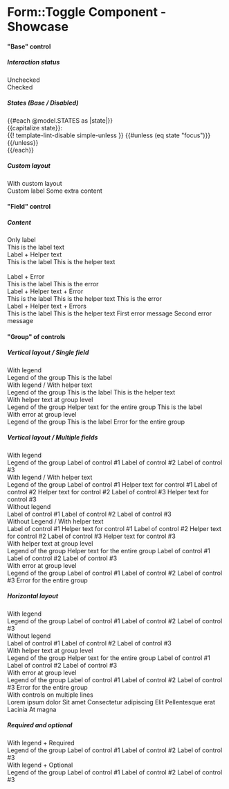 <h1>Form::Toggle Component - Showcase</h1>

<section data-test-percy data-section="showcase">
  

  <h4 class="dummy-h4">"Base" control</h4>
  <h5 class="dummy-h6">Interaction status</h5>
  <div class="dummy-form-toggle-base-sample">
    <div>
      <span class="dummy-text-small">Unchecked</span>
      <br />
      <Hds::Form::Toggle::Base aria-label="Unchecked toggle" />
    </div>
    <div>
      <span class="dummy-text-small">Checked</span>
      <br />
      <Hds::Form::Toggle::Base checked="checked" aria-label="Checked toggle" />
    </div>
  </div>
  <h5 class="dummy-h6">States (Base / Disabled)</h5>
  <div class="dummy-form-toggle-states-grid">
    {{#each @model.STATES as |state|}}
      <div>
        <span class="dummy-text-small">{{capitalize state}}:</span>
        <br />
        <div class="dummy-form-toggle-states-subgrid" mock-state-value={{state}} mock-state-selector="input">
          <Hds::Form::Toggle::Base aria-label="Toggle" />
          <Hds::Form::Toggle::Base checked="checked" aria-label="Checked toggle" />
          {{! template-lint-disable simple-unless }}
          {{#unless (eq state "focus")}}
            <Hds::Form::Toggle::Base disabled="disabled" aria-label="Disabled toggle" />
            <Hds::Form::Toggle::Base checked="checked" disabled="disabled" aria-label="Checked, disabled toggle" />
          {{/unless}}
        </div>
      </div>
    {{/each}}
  </div>
  <h5 class="dummy-h6">Custom layout</h5>
  <div class="dummy-form-toggle-base-sample">
    <div>
      <span class="dummy-text-small">With custom layout</span>
      <br />
      <div class="dummy-form-toggle-custom-layout">
        <label for="my-custom-toggle-example">Custom label</label>
        <Hds::Form::Toggle::Base id="my-custom-toggle-example" />
        <span>Some extra content</span>
      </div>
    </div>
  </div>

  <h4 class="dummy-h4">"Field" control</h4>
  <h5 class="dummy-h5">Content</h5>
  <div class="dummy-form-toggle-grid-sample">
    <div>
      <span class="dummy-text-small">Only label</span>
      <br />
      <Hds::Form::Toggle::Field as |F|>
        <F.Label>This is the label text</F.Label>
      </Hds::Form::Toggle::Field>
    </div>
    <div>
      <span class="dummy-text-small">Label + Helper text</span>
      <br />
      <Hds::Form::Toggle::Field checked="checked" as |F|>
        <F.Label>This is the label</F.Label>
        <F.HelperText>This is the helper text</F.HelperText>
      </Hds::Form::Toggle::Field>
    </div>
  </div>
  <br />
  <div class="dummy-form-toggle-grid-sample">
    <div>
      <span class="dummy-text-small">Label + Error</span>
      <br />
      <Hds::Form::Toggle::Field as |F|>
        <F.Label>This is the label</F.Label>
        <F.Error>This is the error</F.Error>
      </Hds::Form::Toggle::Field>
    </div>
    <div>
      <span class="dummy-text-small">Label + Helper text + Error</span>
      <br />
      <Hds::Form::Toggle::Field checked="checked" as |F|>
        <F.Label>This is the label</F.Label>
        <F.HelperText>This is the helper text</F.HelperText>
        <F.Error>This is the error</F.Error>
      </Hds::Form::Toggle::Field>
    </div>
    <div>
      <span class="dummy-text-small">Label + Helper text + Errors</span>
      <br />
      <Hds::Form::Toggle::Field checked="checked" as |F|>
        <F.Label>This is the label</F.Label>
        <F.HelperText>This is the helper text</F.HelperText>
        <F.Error as |E|>
          <E.Message>First error message</E.Message>
          <E.Message>Second error message</E.Message>
        </F.Error>
      </Hds::Form::Toggle::Field>
    </div>
  </div>

  <h4 class="dummy-h4">"Group" of controls</h4>
  <h5 class="dummy-h5">Vertical layout / Single field</h5>
  <div class="dummy-form-toggle-grid-sample">
    <div>
      <span class="dummy-text-small">With legend</span>
      <br />
      <Hds::Form::Toggle::Group as |G|>
        <G.Legend>Legend of the group</G.Legend>
        <G.Toggle::Field checked="checked" as |F|>
          <F.Label>This is the label</F.Label>
        </G.Toggle::Field>
      </Hds::Form::Toggle::Group>
    </div>
    <div>
      <span class="dummy-text-small">With legend / With helper text</span>
      <br />
      <Hds::Form::Toggle::Group as |G|>
        <G.Legend>Legend of the group</G.Legend>
        <G.Toggle::Field checked="checked" as |F|>
          <F.Label>This is the label</F.Label>
          <F.HelperText>This is the helper text</F.HelperText>
        </G.Toggle::Field>
      </Hds::Form::Toggle::Group>
    </div>
    <div>
      <span class="dummy-text-small">With helper text at group level</span>
      <br />
      <Hds::Form::Toggle::Group as |G|>
        <G.Legend>Legend of the group</G.Legend>
        <G.HelperText>Helper text for the entire group</G.HelperText>
        <G.Toggle::Field checked="checked" as |F|>
          <F.Label>This is the label</F.Label>
        </G.Toggle::Field>
      </Hds::Form::Toggle::Group>
    </div>
    <div>
      <span class="dummy-text-small">With error at group level</span>
      <br />
      <Hds::Form::Toggle::Group as |G|>
        <G.Legend>Legend of the group</G.Legend>
        <G.Toggle::Field checked="checked" as |F|>
          <F.Label>This is the label</F.Label>
        </G.Toggle::Field>
        <G.Error>Error for the entire group</G.Error>
      </Hds::Form::Toggle::Group>
    </div>
  </div>

  <h5 class="dummy-h5">Vertical layout / Multiple fields</h5>
  <div class="dummy-form-toggle-grid-sample">
    <div>
      <span class="dummy-text-small">With legend</span>
      <br />
      <Hds::Form::Toggle::Group as |G|>
        <G.Legend>Legend of the group</G.Legend>
        <G.Toggle::Field as |F|>
          <F.Label>Label of control #1</F.Label>
        </G.Toggle::Field>
        <G.Toggle::Field checked="checked" as |F|>
          <F.Label>Label of control #2</F.Label>
        </G.Toggle::Field>
        <G.Toggle::Field as |F|>
          <F.Label>Label of control #3</F.Label>
        </G.Toggle::Field>
      </Hds::Form::Toggle::Group>
    </div>
    <div>
      <span class="dummy-text-small">With legend / With helper text</span>
      <br />
      <Hds::Form::Toggle::Group as |G|>
        <G.Legend>Legend of the group</G.Legend>
        <G.Toggle::Field as |F|>
          <F.Label>Label of control #1</F.Label>
          <F.HelperText>Helper text for control #1</F.HelperText>
        </G.Toggle::Field>
        <G.Toggle::Field checked="checked" as |F|>
          <F.Label>Label of control #2</F.Label>
          <F.HelperText>Helper text for control #2</F.HelperText>
        </G.Toggle::Field>
        <G.Toggle::Field as |F|>
          <F.Label>Label of control #3</F.Label>
          <F.HelperText>Helper text for control #3</F.HelperText>
        </G.Toggle::Field>
      </Hds::Form::Toggle::Group>
    </div>
    <div>
      <span class="dummy-text-small">Without legend</span>
      <br />
      <Hds::Form::Toggle::Group as |G|>
        <G.Toggle::Field as |F|>
          <F.Label>Label of control #1</F.Label>
        </G.Toggle::Field>
        <G.Toggle::Field checked="checked" as |F|>
          <F.Label>Label of control #2</F.Label>
        </G.Toggle::Field>
        <G.Toggle::Field as |F|>
          <F.Label>Label of control #3</F.Label>
        </G.Toggle::Field>
      </Hds::Form::Toggle::Group>
    </div>
    <div>
      <span class="dummy-text-small">Without Legend / With helper text</span>
      <br />
      <Hds::Form::Toggle::Group as |G|>
        <G.Toggle::Field as |F|>
          <F.Label>Label of control #1</F.Label>
          <F.HelperText>Helper text for control #1</F.HelperText>
        </G.Toggle::Field>
        <G.Toggle::Field checked="checked" as |F|>
          <F.Label>Label of control #2</F.Label>
          <F.HelperText>Helper text for control #2</F.HelperText>
        </G.Toggle::Field>
        <G.Toggle::Field as |F|>
          <F.Label>Label of control #3</F.Label>
          <F.HelperText>Helper text for control #3</F.HelperText>
        </G.Toggle::Field>
      </Hds::Form::Toggle::Group>
    </div>
    <div>
      <span class="dummy-text-small">With helper text at group level</span>
      <br />
      <Hds::Form::Toggle::Group as |G|>
        <G.Legend>Legend of the group</G.Legend>
        <G.HelperText>Helper text for the entire group</G.HelperText>
        <G.Toggle::Field as |F|>
          <F.Label>Label of control #1</F.Label>
        </G.Toggle::Field>
        <G.Toggle::Field checked="checked" as |F|>
          <F.Label>Label of control #2</F.Label>
        </G.Toggle::Field>
        <G.Toggle::Field as |F|>
          <F.Label>Label of control #3</F.Label>
        </G.Toggle::Field>
      </Hds::Form::Toggle::Group>
    </div>
    <div>
      <span class="dummy-text-small">With error at group level</span>
      <br />
      <Hds::Form::Toggle::Group as |G|>
        <G.Legend>Legend of the group</G.Legend>
        <G.Toggle::Field as |F|>
          <F.Label>Label of control #1</F.Label>
        </G.Toggle::Field>
        <G.Toggle::Field checked="checked" as |F|>
          <F.Label>Label of control #2</F.Label>
        </G.Toggle::Field>
        <G.Toggle::Field as |F|>
          <F.Label>Label of control #3</F.Label>
        </G.Toggle::Field>
        <G.Error>Error for the entire group</G.Error>
      </Hds::Form::Toggle::Group>
    </div>
  </div>

  <h5 class="dummy-h5">Horizontal layout</h5>
  <span class="dummy-text-small">With legend</span>
  <br />
  <Hds::Form::Toggle::Group @layout="horizontal" as |G|>
    <G.Legend>Legend of the group</G.Legend>
    <G.Toggle::Field as |F|>
      <F.Label>Label of control #1</F.Label>
    </G.Toggle::Field>
    <G.Toggle::Field checked="checked" as |F|>
      <F.Label>Label of control #2</F.Label>
    </G.Toggle::Field>
    <G.Toggle::Field as |F|>
      <F.Label>Label of control #3</F.Label>
    </G.Toggle::Field>
  </Hds::Form::Toggle::Group>
  <br />
  <span class="dummy-text-small">Without legend</span>
  <br />
  <Hds::Form::Toggle::Group @layout="horizontal" as |G|>
    <G.Toggle::Field as |F|>
      <F.Label>Label of control #1</F.Label>
    </G.Toggle::Field>
    <G.Toggle::Field checked="checked" as |F|>
      <F.Label>Label of control #2</F.Label>
    </G.Toggle::Field>
    <G.Toggle::Field as |F|>
      <F.Label>Label of control #3</F.Label>
    </G.Toggle::Field>
  </Hds::Form::Toggle::Group>
  <br />
  <span class="dummy-text-small">With helper text at group level</span>
  <br />
  <Hds::Form::Toggle::Group @layout="horizontal" as |G|>
    <G.Legend>Legend of the group</G.Legend>
    <G.HelperText>Helper text for the entire group</G.HelperText>
    <G.Toggle::Field as |F|>
      <F.Label>Label of control #1</F.Label>
    </G.Toggle::Field>
    <G.Toggle::Field checked="checked" as |F|>
      <F.Label>Label of control #2</F.Label>
    </G.Toggle::Field>
    <G.Toggle::Field as |F|>
      <F.Label>Label of control #3</F.Label>
    </G.Toggle::Field>
  </Hds::Form::Toggle::Group>
  <br />
  <span class="dummy-text-small">With error at group level</span>
  <br />
  <Hds::Form::Toggle::Group @layout="horizontal" as |G|>
    <G.Legend>Legend of the group</G.Legend>
    <G.Toggle::Field as |F|>
      <F.Label>Label of control #1</F.Label>
    </G.Toggle::Field>
    <G.Toggle::Field checked="checked" as |F|>
      <F.Label>Label of control #2</F.Label>
    </G.Toggle::Field>
    <G.Toggle::Field as |F|>
      <F.Label>Label of control #3</F.Label>
    </G.Toggle::Field>
    <G.Error>Error for the entire group</G.Error>
  </Hds::Form::Toggle::Group>
  <br />
  <span class="dummy-text-small">With controls on multiple lines</span>
  <br />
  <div class="dummy-form-toggle-max-width-container">
    <Hds::Form::Toggle::Group @layout="horizontal" as |G|>
      <G.Legend>Lorem ipsum dolor</G.Legend>
      <G.Toggle::Field as |F|>
        <F.Label>Sit amet</F.Label>
      </G.Toggle::Field>
      <G.Toggle::Field checked="checked" as |F|>
        <F.Label>Consectetur adipiscing</F.Label>
      </G.Toggle::Field>
      <G.Toggle::Field as |F|>
        <F.Label>Elit</F.Label>
      </G.Toggle::Field>
      <G.Toggle::Field as |F|>
        <F.Label>Pellentesque erat</F.Label>
      </G.Toggle::Field>
      <G.Toggle::Field as |F|>
        <F.Label>Lacinia</F.Label>
      </G.Toggle::Field>
      <G.Toggle::Field checked="checked" as |F|>
        <F.Label>At magna</F.Label>
      </G.Toggle::Field>
    </Hds::Form::Toggle::Group>
  </div>
  <h5 class="dummy-h5">Required and optional</h5>
  <div class="dummy-form-toggle-grid-sample">
    <div>
      <span class="dummy-text-small">With legend + Required</span>
      <br />
      <Hds::Form::Toggle::Group @isRequired={{true}} as |G|>
        <G.Legend>Legend of the group</G.Legend>
        <G.Toggle::Field as |F|>
          <F.Label>Label of control #1</F.Label>
        </G.Toggle::Field>
        <G.Toggle::Field checked="checked" as |F|>
          <F.Label>Label of control #2</F.Label>
        </G.Toggle::Field>
        <G.Toggle::Field as |F|>
          <F.Label>Label of control #3</F.Label>
        </G.Toggle::Field>
      </Hds::Form::Toggle::Group>
    </div>
    <div>
      <span class="dummy-text-small">With legend + Optional</span>
      <br />
      <Hds::Form::Toggle::Group @isOptional={{true}} as |G|>
        <G.Legend>Legend of the group</G.Legend>
        <G.Toggle::Field as |F|>
          <F.Label>Label of control #1</F.Label>
        </G.Toggle::Field>
        <G.Toggle::Field checked="checked" as |F|>
          <F.Label>Label of control #2</F.Label>
        </G.Toggle::Field>
        <G.Toggle::Field as |F|>
          <F.Label>Label of control #3</F.Label>
        </G.Toggle::Field>
      </Hds::Form::Toggle::Group>
    </div>
  </div>
</section>
